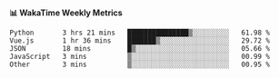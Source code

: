 **:bar_chart: WakaTime Weekly Metrics**

<!--START_SECTION:waka-->

```text
Python       3 hrs 21 mins   ███████████████▒░░░░░░░░░   61.98 %
Vue.js       1 hr 36 mins    ███████▒░░░░░░░░░░░░░░░░░   29.72 %
JSON         18 mins         █▒░░░░░░░░░░░░░░░░░░░░░░░   05.66 %
JavaScript   3 mins          ▒░░░░░░░░░░░░░░░░░░░░░░░░   00.99 %
Other        3 mins          ▒░░░░░░░░░░░░░░░░░░░░░░░░   00.95 %
```

<!--END_SECTION:waka-->
